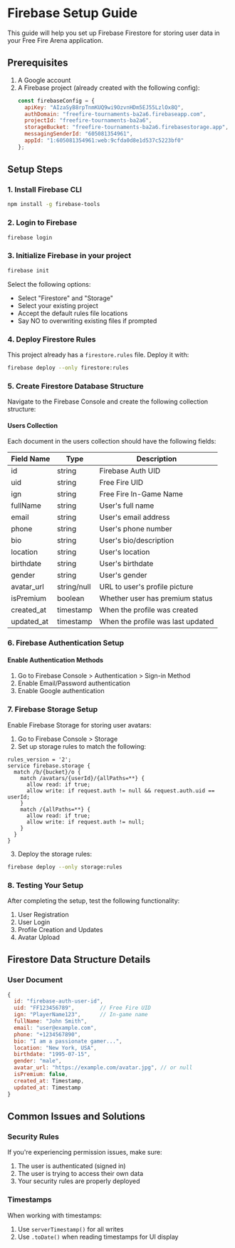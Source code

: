 # Firebase Setup Guide

This guide will help you set up Firebase Firestore for storing user data in your Free Fire Arena application.

## Prerequisites

1. A Google account
2. A Firebase project (already created with the following config):
   ```javascript
   const firebaseConfig = {
     apiKey: "AIzaSyB8rpTnmKUQ9wi9OzvnHDm5EJ55LzlOx8Q",
     authDomain: "freefire-tournaments-ba2a6.firebaseapp.com",
     projectId: "freefire-tournaments-ba2a6",
     storageBucket: "freefire-tournaments-ba2a6.firebasestorage.app",
     messagingSenderId: "605081354961",
     appId: "1:605081354961:web:9cfda0d8e1d537c5223bf0"
   };
   ```

## Setup Steps

### 1. Install Firebase CLI

```bash
npm install -g firebase-tools
```

### 2. Login to Firebase

```bash
firebase login
```

### 3. Initialize Firebase in your project

```bash
firebase init
```

Select the following options:
- Select "Firestore" and "Storage"
- Select your existing project
- Accept the default rules file locations
- Say NO to overwriting existing files if prompted

### 4. Deploy Firestore Rules

This project already has a `firestore.rules` file. Deploy it with:

```bash
firebase deploy --only firestore:rules
```

### 5. Create Firestore Database Structure

Navigate to the Firebase Console and create the following collection structure:

#### Users Collection

Each document in the users collection should have the following fields:

| Field Name | Type | Description |
|------------|------|-------------|
| id | string | Firebase Auth UID |
| uid | string | Free Fire UID |
| ign | string | Free Fire In-Game Name |
| fullName | string | User's full name |
| email | string | User's email address |
| phone | string | User's phone number |
| bio | string | User's bio/description |
| location | string | User's location |
| birthdate | string | User's birthdate |
| gender | string | User's gender |
| avatar_url | string/null | URL to user's profile picture |
| isPremium | boolean | Whether user has premium status |
| created_at | timestamp | When the profile was created |
| updated_at | timestamp | When the profile was last updated |

### 6. Firebase Authentication Setup

#### Enable Authentication Methods

1. Go to Firebase Console > Authentication > Sign-in Method
2. Enable Email/Password authentication
3. Enable Google authentication

### 7. Firebase Storage Setup

Enable Firebase Storage for storing user avatars:

1. Go to Firebase Console > Storage
2. Set up storage rules to match the following:

```
rules_version = '2';
service firebase.storage {
  match /b/{bucket}/o {
    match /avatars/{userId}/{allPaths=**} {
      allow read: if true;
      allow write: if request.auth != null && request.auth.uid == userId;
    }
    match /{allPaths=**} {
      allow read: if true;
      allow write: if request.auth != null;
    }
  }
}
```

3. Deploy the storage rules:

```bash
firebase deploy --only storage:rules
```

### 8. Testing Your Setup

After completing the setup, test the following functionality:

1. User Registration
2. User Login
3. Profile Creation and Updates
4. Avatar Upload

## Firestore Data Structure Details

### User Document

```javascript
{
  id: "firebase-auth-user-id",
  uid: "FF123456789",        // Free Fire UID
  ign: "PlayerName123",      // In-game name
  fullName: "John Smith",
  email: "user@example.com",
  phone: "+1234567890",
  bio: "I am a passionate gamer...",
  location: "New York, USA",
  birthdate: "1995-07-15",
  gender: "male",
  avatar_url: "https://example.com/avatar.jpg", // or null
  isPremium: false,
  created_at: Timestamp,
  updated_at: Timestamp
}
```

## Common Issues and Solutions

### Security Rules

If you're experiencing permission issues, make sure:

1. The user is authenticated (signed in)
2. The user is trying to access their own data
3. Your security rules are properly deployed

### Timestamps

When working with timestamps:

1. Use `serverTimestamp()` for all writes
2. Use `.toDate()` when reading timestamps for UI display 